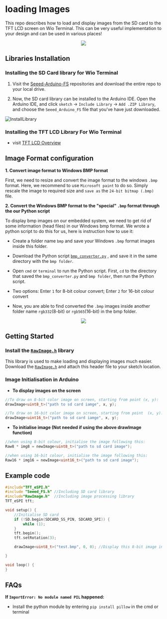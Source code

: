 # loading Images

This repo describes how to load and display images from the SD card to the TFT LCD screen on Wio Terminal. This can be very useful implementation to your design and can be used in various places!

<div align=center><img src="https://files.seeedstudio.com/wiki/Wio-Terminal/img/WechatIMG2314.jpeg.jpg"/></div>

## Libraries Installation

### Installing the SD Card library for Wio Terminal

1. Visit the [Seeed-Arduino-FS](https://github.com/Seeed-Studio/Seeed_Arduino_FS) repositories and download the entire repo to your local drive.

2. Now, the SD card library can be installed to the Arduino IDE. Open the Arduino IDE, and click `sketch` -> `Include Library` -> `Add .ZIP Library`, and choose the `Seeed_Arduino_FS` file that you've have just downloaded.

![InstallLibrary](https://files.seeedstudio.com/wiki/Wio-Terminal/img/Xnip2019-11-21_15-50-13.jpg)

### Installing the TFT LCD Library For Wio Terminal

- visit [TFT LCD Overview](https://wiki.seeedstudio.com/Wio-Terminal-LCD-Overview/)

## Image Format configuration

**1. Convert image format to Windows BMP format**

First, we need to resize and convert the image format to the windows `.bmp` format. Here, we recommend to use `Microsoft paint` to do so. Simply rescale the image to required size and `save as` the `24-bit bitmap (.bmp)`  file.

**2. Convert the Windows BMP format to the "special" `.bmp`  format through the our Python script**

To display bmp images on our embedded system, we need to get rid of some information (head files) in our Windows bmp format. We wrote a python script to do this for us, here is instruction how to use it:

- Create a folder name  `bmp` and save your Windows `.bmp` format images inside this folder.

- Download the Python script [`bmp_converter.py`](https://files.seeedstudio.com/wiki/Wio-Terminal/res/bmp_converter.py) , and save it in the same directory with the `bmp folder`.

- Open `cmd` or `terminal` to run the Python script. First, `cd` to the directory that saved the `bmp_converter.py` and `bmp folder`, then run the Python script.

- Two options: Enter `1` for 8-bit colour convert; Enter `2` for 16-bit colour convert
  
- Now, you are able to find converted the `.bmp` images inside another folder name `rgb332`(8-bit) or `rgb565`(16-bit) in the bmp folder.

<div align=center><img src="https://files.seeedstudio.com/wiki/Wio-Terminal/img/PythonScript.gif"/></div>

## Getting Started

### Install the [`RawImage.h`](https://files.seeedstudio.com/wiki/Wio-Terminal/res/RawImage.h) library

This library is used to make loading and displaying images much easier. Download the [`RawImage.h`](https://files.seeedstudio.com/wiki/Wio-Terminal/res/RawImage.h) and attach this header file to your sketch location.

### Image Initialisation in Arduino

- **To display images on the screen**

```Cpp
//To draw on 8-bit color image on screen, starting from point (x, y):
drawImage<uint8_t>("path to sd card iamge", x, y);

//To draw on 16-bit color image on screen, starting from point  (x, y):
drawImage<uint16_t>("path to sd card iamge", x, y);
```

- **To initialise image (Not needed if using the above drawImage function)**

```Cpp
//when using 8-bit colour, initialise the image following this:
Raw8 * img8 = newImage<uint8_t>("path to sd card image");

//when using 16-bit colour, initialise the image following this:
Raw16 * img16 = newImage<uint16_t>("path to sd card image");
```

## Example code

```cpp
#include"TFT_eSPI.h"
#include "Seeed_FS.h" //Including SD card library
#include"RawImage.h"  //Including image processing library
TFT_eSPI tft;

void setup() {
    //Initialise SD card
    if (!SD.begin(SDCARD_SS_PIN, SDCARD_SPI)) {
        while (1);
    }
    tft.begin();
    tft.setRotation(3);

    drawImage<uint8_t>("test.bmp", 0, 0); //Display this 8-bit image in sd card from (0, 0)

}

void loop() {
}
```

## FAQs

**If `ImportError: No module named PIL`  happened:**

- Install the python module by entering `pip install pillow` in the cmd or terminal